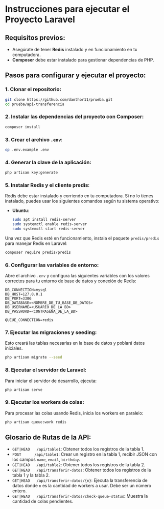 # Instrucciones para ejecutar el Proyecto Laravel

## Requisitos previos:

-   Asegúrate de tener **Redis** instalado y en funcionamiento en tu computadora.
-   **Composer** debe estar instalado para gestionar dependencias de PHP.

## Pasos para configurar y ejecutar el proyecto:

### 1. Clonar el repositorio:

```bash
git clone https://github.com/danthor11/prueba.git
cd prueba/api-transferencia
```

### 2. Instalar las dependencias del proyecto con Composer:

```bash
composer install
```

### 3. Crear el archivo `.env`:

```bash
cp .env.example .env
```

### 4. Generar la clave de la aplicación:

```bash
php artisan key:generate
```

### 5. Instalar Redis y el cliente predis:

Redis debe estar instalado y corriendo en tu computadora. Si no lo tienes instalado, puedes usar los siguientes comandos según tu sistema operativo:

-   **Ubuntu**:
    ```bash
    sudo apt install redis-server
    sudo systemctl enable redis-server
    sudo systemctl start redis-server
    ```

Una vez que Redis esté en funcionamiento, instala el paquete `predis/predis` para manejar Redis en Laravel:

```bash
composer require predis/predis
```

### 6. Configurar las variables de entorno:

Abre el archivo `.env` y configura las siguientes variables con los valores correctos para tu entorno de base de datos y conexión de Redis:

```env
DB_CONNECTION=mysql
DB_HOST=127.0.0.1
DB_PORT=3306
DB_DATABASE=<NOMBRE_DE_TU_BASE_DE_DATOS>
DB_USERNAME=<USUARIO_DE_LA_BD>
DB_PASSWORD=<CONTRASEÑA_DE_LA_BD>

QUEUE_CONNECTION=redis
```

### 7. Ejecutar las migraciones y seeding:

Esto creará las tablas necesarias en la base de datos y poblará datos iniciales.

```bash
php artisan migrate --seed
```

### 8. Ejecutar el servidor de Laravel:

Para iniciar el servidor de desarrollo, ejecuta:

```bash
php artisan serve
```

### 9. Ejecutar los workers de colas:

Para procesar las colas usando Redis, inicia los workers en paralelo:

```bash
php artisan queue:work redis
```

## Glosario de Rutas de la API:

-   `GET|HEAD   /api/table1`: Obtener todos los registros de la tabla 1.
-   `POST      /api/table1`: Crear un registro en la tabla 1, recibir JSON con los campos `name`, `email`, `birthday`.
-   `GET|HEAD   /api/table2`: Obtener todos los registros de la tabla 2.
-   `GET|HEAD   /api/transferir-datos`: Obtener todos los registros de la tabla 1 y la tabla 2.
-   `GET|HEAD   /api/transferir-datos/{n}`: Ejecuta la transferencia de datos donde `n` es la cantidad de workers a usar. Debe ser un número entero.
-   `GET|HEAD   /api/transferir-datos/check-queue-status`: Muestra la cantidad de colas pendientes.
